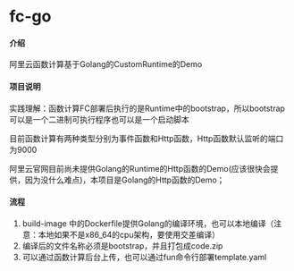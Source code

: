 # fc-go

#### 介绍
阿里云函数计算基于Golang的CustomRuntime的Demo

#### 项目说明
实践理解：函数计算FC部署后执行的是Runtime中的bootstrap，所以bootstrap可以是一个二进制可执行程序也可以是一个启动脚本

目前函数计算有两种类型分别为事件函数和Http函数，Http函数默认监听的端口为9000

阿里云官网目前尚未提供Golang的Runtime的Http函数的Demo(应该很快会提供，因为没什么难点)，本项目是Golang的Http函数的Demo；

#### 流程

1. build-image 中的Dockerfile提供Golang的编译环境，也可以本地编译（注意：本地如果不是x86_64的cpu架构，要使用交差编译）
2. 编译后的文件名称必须是bootstrap，并且打包成code.zip
3. 可以通过函数计算后台上传，也可以通过fun命令行部署template.yaml